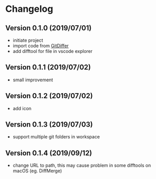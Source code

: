# Changelog

## Version 0.1.0 (2019/07/01)

* initiate project
* import code from [GitDiffer](https://github.com/Aghabeiki/gitdiffer)
* add difftool for file in vscode explorer

## Version 0.1.1 (2019/07/02)

* small improvement

## Version 0.1.2 (2019/07/02)

* add icon

## Version 0.1.3 (2019/07/03)

* support multiple git folders in workspace

## Version 0.1.4 (2019/09/12)

* change URL to path, this may cause problem in some difftools on macOS (eg. DiffMerge)

